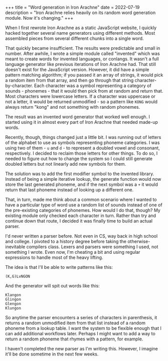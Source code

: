 +++
title = "Word generation in Iron Arachne"
date = 2022-07-19
description = "Iron Arachne relies heavily on its random word generation module. Now it's changing."
+++

When I first rewrote Iron Arachne as a static JavaScript website, I quickly hacked together several name generators using different methods. Most assembled pieces from several different chunks into a single word.

That quickly became insufficient. The results were predictable and small in number. After awhile, I wrote a simple module called "invented" which was meant to create words for invented languages, or conlangs. It wasn't a full language generator like previous iterations of Iron Arachne had. That still doesn't exist for the JavaScript version. However, it did have a simple pattern matching algorithm; if you passed it an array of strings, it would pick a random item from that array, and then go through that string character-by-character. Each character was a symbol representing a category of sounds - phonemes - that it would then pick from at random and return that. Most characters were lowercase letters. If a character was uppercase or not a letter, it would be returned unmodified - so a pattern like `KONG` would always return "kong" and not something with random phonemes.

The result was an invented word generator that worked well enough. I started using it in almost every part of Iron Arachne that needed made-up words.

Recently, though, things changed just a little bit. I was running out of letters of the alphabet to use as symbols representing phoneme categories. I was using two of them - `u` and `d` - to represent a doubled vowel and consonant, respectively. I decided to reclaim those letters for other things. To do so, I needed to figure out how to change the system so I could still generate doubled letters but not linearly add new symbols for them.

The solution was to add the first modifier symbol to the invented library. Instead of being a simple iterative lookup, the generate function would now store the last generated phoneme, and if the next symbol was a `+` it would return that last phoneme instead of looking up a different one.

That, in turn, made me think about a common scenario where I wanted to have a particular type of word use a random list of sounds instead of one of the pre-existing categories of phonemes. How would I do that, though? My existing module only checked each character in turn. Rather than try and continue down that route, I decided it was finally time to build an actual parser.

I'd never written a parser before. Not even in CS, way back in high school and college. I pivoted to a history degree before taking the otherwise-inevitable compilers class. Lexers and parsers were something I used, not something I wrote. Even now, I'm cheating a bit and using regular expressions to handle most of the heavy lifting.

The idea is that I'll be able to write patterns like this:

```
(K,G)LvNGON
```

And the generator will spit out words like this:

```
Klangon
Glingon
Glengon
Klungon
```

So anytime the parser encounters a series of characters in parenthesis, it returns a random unmodified item from that list instead of a random phoneme from a lookup table. I want the system to be flexible enough that I can add additional workflows later. Perhaps I might want to add a way to return a random phoneme that rhymes with a pattern, for example.

I haven't completed the new parser as I'm writing this. However, I imagine it'll be done sometime in the next few weeks.
